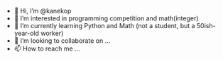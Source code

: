 - 👋 Hi, I’m @kanekop
- 👀 I’m interested in programming competition and math(integer)
- 🌱 I’m currently learning Python and Math (not a student, but a 50ish-year-old worker)
- 💞️ I’m looking to collaborate on ...
- 📫 How to reach me ...

<!---
kanekop/kanekop is a ✨ special ✨ repository because its `README.md` (this file) appears on your GitHub profile.
You can click the Preview link to take a look at your changes.
--->
